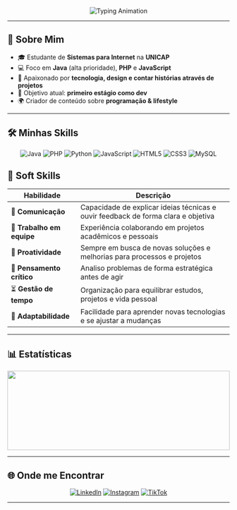 <p align="center">
  <img src="https://readme-typing-svg.herokuapp.com?font=Fira+Code&weight=500&size=28&duration=3000&pause=1000&color=0077FF&center=true&vCenter=true&width=500&lines=Ol%C3%A1%2C+eu+sou+o+Lucas+Laurindo!;Bem+vindo!" alt="Typing Animation" />
</p>

---

## 🎯 Sobre Mim

- 🎓 Estudante de **Sistemas para Internet** na **UNICAP**
- 💻 Foco em **Java** (alta prioridade), **PHP** e **JavaScript**
- 🚀 Apaixonado por **tecnologia, design e contar histórias através de projetos**
- 🎯 Objetivo atual: **primeiro estágio como dev**
- 🌍 Criador de conteúdo sobre **programação & lifestyle**

---

## 🛠 Minhas Skills
<div align="center">

![Java](https://img.shields.io/badge/Java-ED8B00?style=for-the-badge&logo=openjdk&logoColor=white)
![PHP](https://img.shields.io/badge/PHP-777BB4?style=for-the-badge&logo=php&logoColor=white)
![Python](https://img.shields.io/badge/Python-3776AB?style=for-the-badge&logo=python&logoColor=white)
![JavaScript](https://img.shields.io/badge/JavaScript-F7DF1E?style=for-the-badge&logo=javascript&logoColor=black)
![HTML5](https://img.shields.io/badge/HTML5-E34F26?style=for-the-badge&logo=html5&logoColor=white)
![CSS3](https://img.shields.io/badge/CSS3-1572B6?style=for-the-badge&logo=css3&logoColor=white)
![MySQL](https://img.shields.io/badge/MySQL-4479A1?style=for-the-badge&logo=mysql&logoColor=white)

</div>


## 🤝 Soft Skills
<div align="center">

| Habilidade | Descrição |
|------------|-----------|
| 💬 **Comunicação** | Capacidade de explicar ideias técnicas e ouvir feedback de forma clara e objetiva |
| 🤝 **Trabalho em equipe** | Experiência colaborando em projetos acadêmicos e pessoais |
| 🎯 **Proatividade** | Sempre em busca de novas soluções e melhorias para processos e projetos |
| 🧠 **Pensamento crítico** | Analiso problemas de forma estratégica antes de agir |
| ⏳ **Gestão de tempo** | Organização para equilibrar estudos, projetos e vida pessoal |
| 🔄 **Adaptabilidade** | Facilidade para aprender novas tecnologias e se ajustar a mudanças |

</div>

---

## 📊 Estatísticas
<div align="center">
 <img width="100%" height="180px" src="https://github-readme-stats.vercel.app/api/top-langs/?username=laurindolucas&layout=compact&hide_border=true&title_color=D41b22&text_color=ffffff&bg_color=0d1117" />
</div>

---

## 🌐 Onde me Encontrar
<div align="center">

[![LinkedIn](https://img.shields.io/badge/LinkedIn-0077B5?style=for-the-badge&logo=linkedin&logoColor=white)](https://www.linkedin.com/in/lucas-laurindo-4b676b31b/)
[![Instagram](https://img.shields.io/badge/Instagram-000000?style=for-the-badge&logo=instagram&logoColor=white)](https://www.instagram.com/laurindo.dev/)
[![TikTok](https://img.shields.io/badge/TikTok-000000?style=for-the-badge&logo=tiktok&logoColor=white)](https://www.tiktok.com/@caaiolucaxz?_t=ZM-8yn0aO9zbWy&_r=1)
</div>

---
